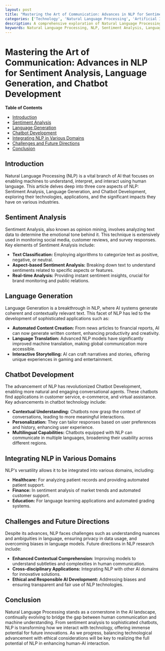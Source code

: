 ```yaml
---
layout: post
title: "Mastering the Art of Communication: Advances in NLP for Sentiment Analysis, Language Generation, and Chatbot Development"
categories: ['Technology', 'Natural Language Processing', 'Artificial Intelligence']
description: A comprehensive exploration of Natural Language Processing (NLP) in AI, focusing on Sentiment Analysis, Language Generation, and the cutting-edge development of Chatbots.
keywords: Natural Language Processing, NLP, Sentiment Analysis, Language Generation, Chatbots, AI
---
```


# Mastering the Art of Communication: Advances in NLP for Sentiment Analysis, Language Generation, and Chatbot Development

**Table of Contents**

- [Introduction](#introduction)
- [Sentiment Analysis](#sentiment-analysis)
- [Language Generation](#language-generation)
- [Chatbot Development](#chatbot-development)
- [Integrating NLP in Various Domains](#integrating-nlp-in-various-domains)
- [Challenges and Future Directions](#challenges-and-future-directions)
- [Conclusion](#conclusion)

## Introduction

Natural Language Processing (NLP) is a vital branch of AI that focuses on enabling machines to understand, interpret, and interact using human language. This article delves deep into three core aspects of NLP: Sentiment Analysis, Language Generation, and Chatbot Development, exploring their technologies, applications, and the significant impacts they have on various industries.

## Sentiment Analysis

Sentiment Analysis, also known as opinion mining, involves analyzing text data to determine the emotional tone behind it. This technique is extensively used in monitoring social media, customer reviews, and survey responses. Key elements of Sentiment Analysis include:

- **Text Classification:** Employing algorithms to categorize text as positive, negative, or neutral.
- **Aspect-based Sentiment Analysis:** Breaking down text to understand sentiments related to specific aspects or features.
- **Real-time Analysis:** Providing instant sentiment insights, crucial for brand monitoring and public relations.

## Language Generation

Language Generation is a breakthrough in NLP, where AI systems generate coherent and contextually relevant text. This facet of NLP has led to the development of sophisticated applications such as:

- **Automated Content Creation:** From news articles to financial reports, AI can now generate written content, enhancing productivity and creativity.
- **Language Translation:** Advanced NLP models have significantly improved machine translation, making global communication more accessible.
- **Interactive Storytelling:** AI can craft narratives and stories, offering unique experiences in gaming and entertainment.

## Chatbot Development

The advancement of NLP has revolutionized Chatbot Development, enabling more natural and engaging conversational agents. These chatbots find applications in customer service, e-commerce, and virtual assistance. Key advancements in chatbot technology include:

- **Contextual Understanding:** Chatbots now grasp the context of conversations, leading to more meaningful interactions.
- **Personalization:** They can tailor responses based on user preferences and history, enhancing user experience.
- **Multilingual Capabilities:** Chatbots equipped with NLP can communicate in multiple languages, broadening their usability across different regions.

## Integrating NLP in Various Domains

NLP's versatility allows it to be integrated into various domains, including:

- **Healthcare:** For analyzing patient records and providing automated patient support.
- **Finance:** In sentiment analysis of market trends and automated customer support.
- **Education:** For language learning applications and automated grading systems.

## Challenges and Future Directions

Despite its advances, NLP faces challenges such as understanding nuances and ambiguities in language, ensuring privacy in data usage, and overcoming biases in language models. Future directions in NLP research include:

- **Enhanced Contextual Comprehension:** Improving models to understand subtleties and complexities in human communication.
- **Cross-disciplinary Applications:** Integrating NLP with other AI domains for innovative solutions.
- **Ethical and Responsible AI Development:** Addressing biases and ensuring transparent and fair use of NLP technologies.

## Conclusion

Natural Language Processing stands as a cornerstone in the AI landscape, continually evolving to bridge the gap between human communication and machine understanding. From sentiment analysis to sophisticated chatbots, NLP is transforming how we interact with technology, offering immense potential for future innovations. As we progress, balancing technological advancement with ethical considerations will be key to realizing the full potential of NLP in enhancing human-AI interaction.
